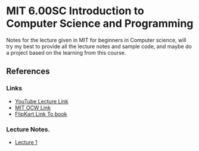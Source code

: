 # MIT 6.00SC Introduction to Computer Science and Programming

Notes for the lecture given in MIT for beginners in Computer science, will try my best to provide all the lecture notes and sample code, and maybe do a project based on the learning from this course.

## References
### Links

* [YouTube Lecture Link](https://www.youtube.com/course?list=ECB2BE3D6CA77BB8F7)
* [MIT OCW Link](http://ocw.mit.edu/courses/electrical-engineering-and-computer-science/6-00sc-introduction-to-computer-science-and-programming-spring-2011/)
* [FlipKart Link To book](http://www.flipkart.com/intro-computation-programming-using-python/p/itmdrchjuffgzfhu?pid=9788120348660)

### Lecture Notes.
* [Lecture 1](blob/master/Lec_01/NewReadMe.md)
